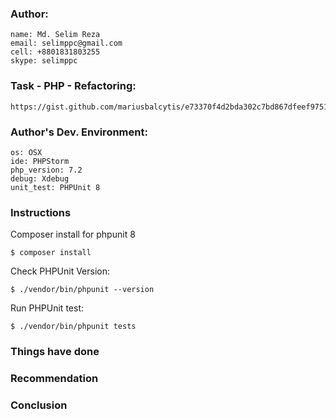 ### Author: 

    name: Md. Selim Reza
    email: selimppc@gmail.com
    cell: +8801831803255
    skype: selimppc

### Task - PHP - Refactoring: 

    https://gist.github.com/mariusbalcytis/e73370f4d2bda302c7bd867dfeef9751
    
### Author's Dev. Environment:

    os: OSX
    ide: PHPStorm 
    php_version: 7.2 
    debug: Xdebug
    unit_test: PHPUnit 8


### Instructions

Composer install for phpunit 8

    $ composer install


Check PHPUnit Version:

    $ ./vendor/bin/phpunit --version

Run PHPUnit test:

    $ ./vendor/bin/phpunit tests 

### Things have done


### Recommendation 


### Conclusion

